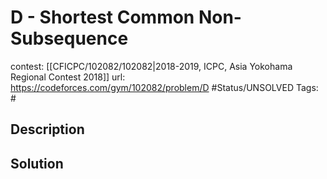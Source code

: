 # D - Shortest Common Non-Subsequence

contest: [[CFICPC/102082/102082|2018-2019, ICPC, Asia Yokohama Regional Contest 2018]]
url: https://codeforces.com/gym/102082/problem/D
#Status/UNSOLVED
Tags: #

## Description

## Solution

